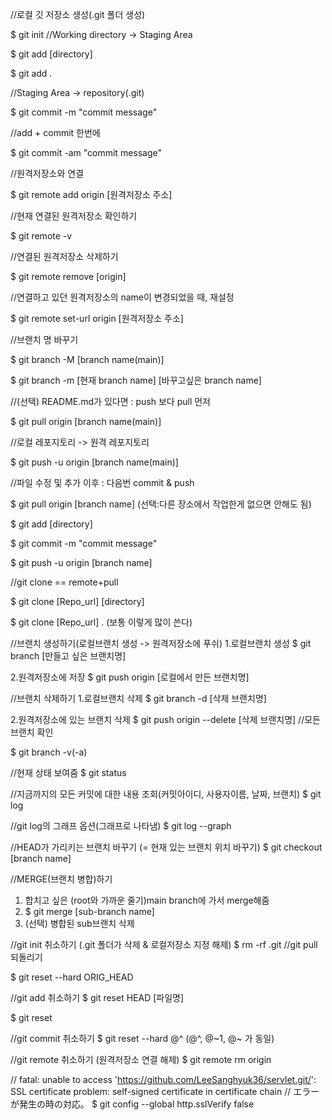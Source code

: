 //로컬 깃 저장소 생성(.git 폴더 생성) 

$ git init //Working directory -> Staging Area 

$ git add [directory] 

$ git add . 

//Staging Area -> repository(.git) 

$ git commit -m "commit message" 

//add + commit 한번에 

$ git commit -am "commit message" 

//원격저장소와 연결 

$ git remote add origin [원격저장소 주소] 

//현재 연결된 원격저장소 확인하기

$ git remote -v 

//연결된 원격저장소 삭제하기 

$ git remote remove [origin] 

//연결하고 있던 원격저장소의 name이 변경되었을 때, 재설정 

$ git remote set-url origin [원격저장소 주소] 

//브랜치 명 바꾸기 

$ git branch -M [branch name(main)] 

$ git branch -m [현재 branch name] [바꾸고싶은 branch name] 



//(선택) README.md가 있다면 : push 보다 pull 먼저 

$ git pull origin [branch name(main)] 



//로컬 레포지토리 -> 원격 레포지토리 

$ git push -u origin [branch name(main)] 



//파일 수정 및 추가 이후 : 다음번 commit & push 

$ git pull origin [branch name] (선택:다른 장소에서 작업한게 없으면 안해도 됨)

$ git add [directory] 

$ git commit -m "commit message"

$ git push -u origin [branch name] 



//git clone == remote+pull 

$ git clone [Repo_url] [directory] 

$ git clone [Repo_url] . (보통 이렇게 많이 쓴다)



//브랜치 생성하기(로컬브랜치 생성 -> 원격저장소에 푸쉬)
 1.로컬브랜치 생성
$ git branch [만들고 싶은 브랜치명]

 2.원격저장소에 저장
$ git push origin [로컬에서 만든 브랜치명]

//브랜치 삭제하기
 1.로컬브랜치 삭제
$ git branch -d [삭제 브랜치명]

 2.원격저장소에 있는 브랜치 삭제
$ git push origin --delete [삭제 브랜치명]
//모든 브랜치 확인

$ git branch -v(-a)

//현재 상태 보여줌
$ git status

//지금까지의 모든 커밋에 대한 내용 조회(커밋아이디, 사용자이름, 날짜, 브랜치)
$ git log 

//git log의 그래프 옵션(그래프로 나타냄)
$ git log --graph



//HEAD가 가리키는 브랜치 바꾸기 (= 현재 있는 브랜치 위치 바꾸기)
$ git checkout [branch name]


//MERGE(브랜치 병합)하기

1. 합치고 싶은 (root와 가까운 줄기)main branch에 가서 merge해줌
2. $ git merge [sub-branch name]
3. (선택) 병합된 sub브랜치 삭제



//git init 취소하기 (.git 폴더가 삭제 & 로컬저장소 지정 해제)
$ rm -rf .git
//git pull 되돌리기


$ git reset --hard ORIG_HEAD


//git add 취소하기
$ git reset HEAD [파일명]


$ git reset

//git commit 취소하기
$ git reset --hard @^ (@^, @~1, @~ 가 동일)

//git remote 취소하기 (원격저장소 연결 해제)
$ git remote rm origin

// fatal: unable to access 'https://github.com/LeeSanghyuk36/servlet.git/': SSL certificate problem: self-signed certificate in certificate chain
// エラーが発生の時の対応。
$ git config --global http.sslVerify false
